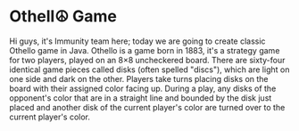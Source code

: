 # Othell☮ Game
Hi guys, it's Immunity team here; today we are going to create classic Othello game in Java.
Othello is a game born in 1883, it's a strategy game for two players, played on an 8×8 uncheckered board. There are sixty-four identical game pieces called disks (often spelled "discs"), which are light on one side and dark on the other. Players take turns placing disks on the board with their assigned color facing up. During a play, any disks of the opponent's color that are in a straight line and bounded by the disk just placed and another disk of the current player's color are turned over to the current player's color.
